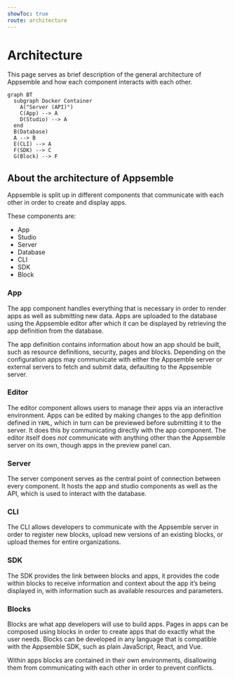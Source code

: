 ```yaml
---
showToc: true
route: architecture
---
```


# Architecture

This page serves as brief description of the general architecture of Appsemble and how each
component interacts with each other.

```mermaid
graph BT
  subgraph Docker Container
    A("Server (API)")
    C(App) --> A
    D(Studio) --> A
  end
  B(Database)
  A --> B
  E(CLI) --> A
  F(SDK) --> C
  G(Block) --> F
```

## About the architecture of Appsemble

Appsemble is split up in different components that communicate with each other in order to create
and display apps.

These components are:

- App
- Studio
- Server
- Database
- CLI
- SDK
- Block

### App

The app component handles everything that is necessary in order to render apps as well as submitting
new data. Apps are uploaded to the database using the Appsemble editor after which it can be
displayed by retrieving the app definition from the database.

The app definition contains information about how an app should be built, such as resource
definitions, security, pages and blocks. Depending on the configuration apps may communicate with
either the Appsemble server or external servers to fetch and submit data, defaulting to the
Appsemble server.

### Editor

The editor component allows users to manage their apps via an interactive environment. Apps can be
edited by making changes to the app definition defined in `YAML`, which in turn can be previewed
before submitting it to the server. It does this by communicating directly with the app component.
The editor itself does _not_ communicate with anything other than the Appsemble server on its own,
though apps in the preview panel can.

### Server

The server component serves as the central point of connection between every component. It hosts the
app and studio components as well as the API, which is used to interact with the database.

### CLI

The CLI allows developers to communicate with the Appsemble server in order to register new blocks,
upload new versions of an existing blocks, or upload themes for entire organizations.

### SDK

The SDK provides the link between blocks and apps, it provides the code within blocks to receive
information and context about the app it’s being displayed in, with information such as available
resources and parameters.

### Blocks

Blocks are what app developers will use to build apps. Pages in apps can be composed using blocks in
order to create apps that do exactly what the user needs. Blocks can be developed in any language
that is compatible with the Appsemble SDK, such as plain JavaScript, React, and Vue.

Within apps blocks are contained in their own environments, disallowing them from communicating with
each other in order to prevent conflicts.
